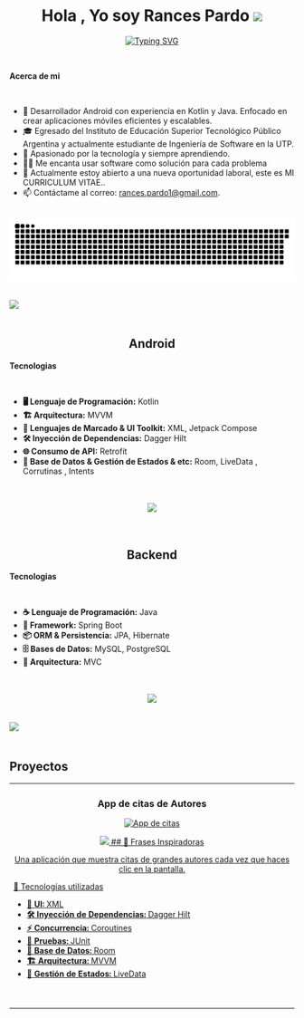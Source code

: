 
<h1 align="center"><b>Hola , Yo soy Rances Pardo </b><img src="https://media.giphy.com/media/hvRJCLFzcasrR4ia7z/giphy.gif" width="35"></h1>
<!--  -->
<p align="center">
  <a href="https://git.io/typing-svg"><img src="https://readme-typing-svg.demolab.com?font=Fira+Code&pause=1000&width=435&lines=Programador+Android+%2F+Backend;Estudiante+de+Ingenier%C3%ADa+de+Software" alt="Typing SVG" /></a>
</p>


<br>

	
**Acerca de mi**

<br>

- 📱 Desarrollador Android con experiencia en Kotlin y Java. Enfocado en crear aplicaciones móviles eficientes y escalables.
- 🎓 Egresado del Instituto de Educación Superior Tecnológico Público Argentina y actualmente estudiante de Ingeniería de Software en la UTP.
- 🚀 Apasionado por la tecnología y siempre aprendiendo.
- 🧑‍💻 Me encanta usar software como solución para cada problema
- 🤝 Actualmente estoy abierto a una nueva oportunidad laboral, este es <a>MI CURRICULUM VITAE.</a>.
- 📫 Contáctame al correo: rances.pardo1@gmail.com.
<br><br>


<div align="center">
  <img src="https://github.com/RancesPardoSosa/RancesPardoSosa/blob/output/github-snake-dark.svg">
</div>

<br>

<img src="https://user-images.githubusercontent.com/73097560/115834477-dbab4500-a447-11eb-908a-139a6edaec5c.gif"><br><br>

<h2 align="center">Android</h2>
	
**Tecnologias**

<br>

- **🖥️ Lenguaje de Programación:** Kotlin  
- **🏗️ Arquitectura:** MVVM  
- **🎨 Lenguajes de Marcado & UI Toolkit:** XML, Jetpack Compose  
- **🛠️ Inyección de Dependencias:** Dagger Hilt  
- **🌐 Consumo de API:** Retrofit  
- **📂 Base de Datos & Gestión de Estados & etc:** Room, LiveData , Corrutinas , Intents  
<br><br>
<p align="center">
<img width="500px"  src="https://skillicons.dev/icons?i=Androidstudio,java,kotlin,sqlite,git,github,linux&perline=10"  />
</p>
<br />

<h2 align="center">Backend</h2>
	
**Tecnologias**

<br>

- **☕ Lenguaje de Programación:** Java  
- **🚀 Framework:** Spring Boot  
- **📦 ORM & Persistencia:** JPA, Hibernate  
- **🗄️ Bases de Datos:** MySQL, PostgreSQL  
- **📐 Arquitectura:** MVC  
<br><br>
<p align="center">
<img width="500px"  src="https://skillicons.dev/icons?i=idea,maven,postgres,spring,java,git,github,linux&perline=10"  />
</p>
<br />
<img src="https://user-images.githubusercontent.com/73097560/115834477-dbab4500-a447-11eb-908a-139a6edaec5c.gif"><br><br>

## Proyectos

<table>
<tr>
<td width="50%">
<h3 align="center">App de citas de Autores</h3>
<div align="center">
<a href="https://github.com/ArisGuimera/Android-Expert" target="_blank"><img src="https://i.imgur.com/wdFRgfe.jpeg" width="250" height="500" alt="App de citas"></a>
<p>
<a href="https://github.com/ArisGuimera/Android-Expert" target="_blank">
<img src="https://img.shields.io/badge/CÓDIGO-ff9?style=for-the-badge&logo=github&logoColor=black">
## 📝 Frases Inspiradoras  

Una aplicación que muestra citas de grandes autores cada vez que haces clic en la pantalla.  
<div align=left>
🚀 Tecnologías utilizadas  

- **📌 UI:** XML  
- **🛠️ Inyección de Dependencias:** Dagger Hilt  
- **⚡ Concurrencia:** Coroutines  
- **🧪 Pruebas:** JUnit  
- **💾 Base de Datos:** Room  
- **🏗️ Arquitectura:** MVVM  
- **📡 Gestión de Estados:** LiveData  
<br><br>
</div>
</div>
</Table>
